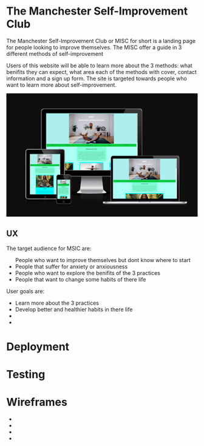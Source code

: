 <h1>The Manchester Self-Improvement Club</h1>
The Manchester Self-Improvement Club or MISC for short is a landing page for people looking to improve themselves. The MISC offer a guide in 3 different methods of self-improvement

Users of this website will be able to learn more about the 3 methods: what benifits they can expect, what area each of the methods with cover, contact information and a sign up form. The site is targeted towards people who want to learn more about self-improvement.
<div align="center">
    <img src="assets/images(readme)/2024-01-27-19-40-55.png">
</div>    






<h2>UX</h2>
The target audience for MSIC are:
<ul>People who want to improve themselves but dont know where to start
<li>People that suffer for anxiety or anxiousness
<li>People who want to explore the benifits of the 3 practices
<li>People that want to change some habits of there life
</ul>
User goals are:
<ul>
<li>Learn more about the 3 practices
<li>Develop better and healthier habits in there life
<li>
<li>
</ul>
<h1>Deployment</h1>
<h1>Testing</h1>
<h1>Wireframes</h1>
<ul>
<li>
<li>
<li>
<li>
</ul>